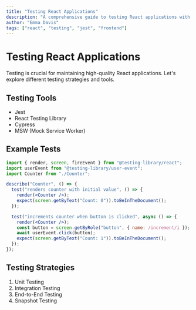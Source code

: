 ```yaml
---
title: "Testing React Applications"
description: "A comprehensive guide to testing React applications with Jest and React Testing Library"
author: "Emma Davis"
tags: ["react", "testing", "jest", "frontend"]
---
```


# Testing React Applications

Testing is crucial for maintaining high-quality React applications. Let's explore different testing strategies and tools.

## Testing Tools

- Jest
- React Testing Library
- Cypress
- MSW (Mock Service Worker)

## Example Tests

```jsx
import { render, screen, fireEvent } from "@testing-library/react";
import userEvent from "@testing-library/user-event";
import Counter from "./Counter";

describe("Counter", () => {
  test("renders counter with initial value", () => {
    render(<Counter />);
    expect(screen.getByText("Count: 0")).toBeInTheDocument();
  });

  test("increments counter when button is clicked", async () => {
    render(<Counter />);
    const button = screen.getByRole("button", { name: /increment/i });
    await userEvent.click(button);
    expect(screen.getByText("Count: 1")).toBeInTheDocument();
  });
});
```

## Testing Strategies

1. Unit Testing
2. Integration Testing
3. End-to-End Testing
4. Snapshot Testing
